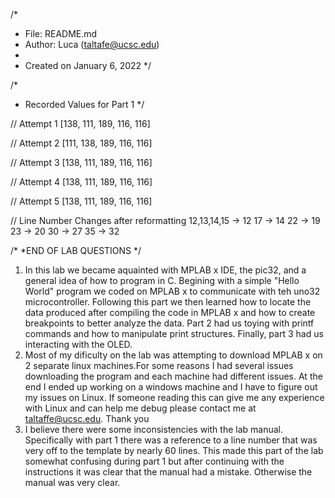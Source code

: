 /*
 * File:   README.md
 * Author: Luca (taltafe@ucsc.edu)
 *
 * Created on January 6, 2022
 */ 

/*
* Recorded Values for Part 1
*/ 

// Attempt 1
[138, 111, 189, 116, 116]

// Attempt 2
[111, 138, 189, 116, 116]

// Attempt 3
[138, 111, 189, 116, 116]

// Attempt 4
[138, 111, 189, 116, 116]

// Attempt 5
[138, 111, 189, 116, 116]
 
 // Line Number Changes after reformatting
 12,13,14,15 -> 12
 17 -> 14
 22 -> 19
 23 -> 20
 30 -> 27
 35 -> 32

/*
*END OF LAB QUESTIONS
*/
1. In this lab we became aquainted with MPLAB x IDE, the pic32, and a general idea of how to program in C. Begining with a simple "Hello World" program we coded on MPLAB x to communicate with teh uno32 microcontroller. Following this part we then learned how to locate the data produced after compiling the code in MPLAB x and how to create breakpoints to better analyze the data. Part 2 had us toying with printf commands and how to manipulate print structures. Finally, part 3 had us interacting with the OLED. 
2. Most of my dificulty on the lab was attempting to download MPLAB x on 2 separate linux machines.For some reasons I had several issues downloading the program and each machine had different issues. At the end I ended up working on a windows machine and I have to figure out my issues on Linux. If someone reading this can give me any experience with Linux and can help me debug please contact me at taltaffe@ucsc.edu. Thank you
3. I believe there were some inconsistencies with the lab manual. Specifically with part 1 there was a reference to a line number that was very off to the template by nearly 60 lines. This made this part of the lab somewhat confusing during part 1 but after continuing with the instructions it was clear that the manual had a mistake. Otherwise the manual was very clear.